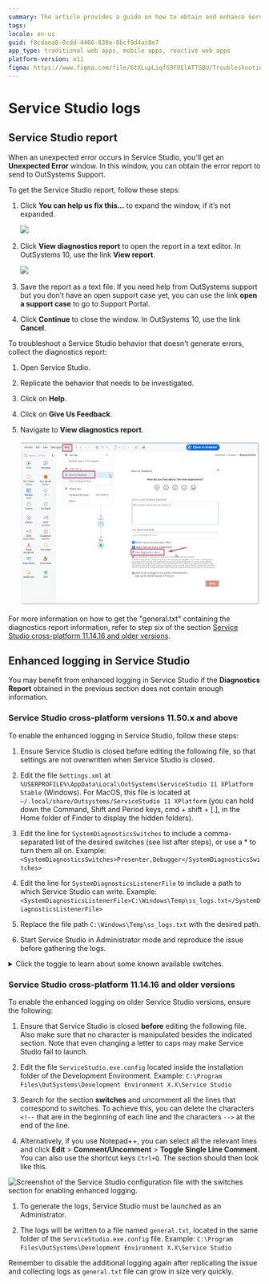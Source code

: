 ```yaml
---
summary: The article provides a guide on how to obtain and enhance Service Studio logs for troubleshooting in OutSystems.
tags:
locale: en-us
guid: f8cdaea8-0cdd-4466-830e-8bcf9d4ac8e7
app_type: traditional web apps, mobile apps, reactive web apps
platform-version: o11
figma: https://www.figma.com/file/6tXLupLiqfG9FOElATTGQU/Troubleshooting?node-id=3327:534
---
```

# Service Studio logs

## Service Studio report

When an unexpected error occurs in Service Studio, you'll get an **Unexpected Error** window. In this window, you can obtain the error report to send to OutSystems Support.

To get the Service Studio report, follow these steps:

1. Click **You can help us fix this…** to expand the window, if it’s not expanded.

     ![](images/get-logs-1.png?width=500)

1. Click **View diagnostics report** to open the report in a text editor. In OutSystems 10, use the link **View report**.

     ![](images/get-logs-2.png?width=600)

1. Save the report as a text file. If you need help from OutSystems support but you don’t have an open support case yet, you can use the link **open a support case** to go to Support Portal.

1. Click **Continue** to close the window. In OutSystems 10, use the link **Cancel**.

To troubleshoot a Service Studio behavior that doesn't generate errors, collect the diagnostics report:

1. Open Service Studio.
1. Replicate the behavior that needs to be investigated.
1. Click on **Help**.
1. Click on **Give Us Feedback**.
1. Navigate to **View diagnostics report**.

    ![Screenshot of the Service Studio menu with the 'Give Us Feedback' option highlighted and the 'View diagnostics report' link visible.](images/view-diagnostics-report.png "Navigating to Service Studio Diagnostics Report")

For more information on how to get the "general.txt" containing the diagnostics report information, refer to step six of the section [Service Studio cross-platform 11.14.16 and older versions](#service-studio-cross-platform-111416-and-older-versions).

## Enhanced logging in Service Studio

You may benefit from enhanced logging in Service Studio if the **Diagnostics Report** obtained in the previous section does not contain enough information.

### Service Studio cross-platform versions 11.50.x and above

To enable the enhanced logging in Service Studio, follow these steps:

1. Ensure Service Studio is closed before editing the following file, so that settings are not overwritten when Service Studio is closed.

1. Edit the file `Settings.xml` at `%USERPROFILE%\AppData\Local\OutSystems\ServiceStudio 11 XPlatform Stable` (Windows). For MacOS, this file is located at `~/.local/share/Outsystems/ServiceStudio 11 XPlatform` (you can hold down the Command, Shift and Period keys, cmd + shift + [.], in the Home folder of Finder to display the hidden folders).

1. Edit the line for `SystemDiagnosticsSwitches` to include a comma-separated list of the desired switches (see list after steps), or use a * to turn them all on.
Example: `<SystemDiagnosticsSwitches>Presenter,Debugger</SystemDiagnosticsSwitches>`

1. Edit the line for `SystemDiagnosticsListenerFile` to include a path to which Service Studio can write.
Example: `<SystemDiagnosticsListenerFile>C:\Windows\Temp\ss_logs.txt</SystemDiagnosticsListenerFile>`

1. Replace the file path `C:\Windows\Temp\ss_logs.txt` with the desired path.

1. Start Service Studio in Administrator mode and reproduce the issue before gathering the logs.

<details>
<summary> Click the toggle to learn about some known available switches.

</summary>

* Commands
* CssParser
* DataSetEditorPresenter
* Debugger
* DebuggerEventsThread
* DebuggerPayloadExtensions
* DebuggerPayloadToXmlExtensions
* DebuggerService
* Deserializer
* Exceptions
* Hash
* IdentityServiceAuthentication
* IdentityServiceAuthenticationCommandLine
* InstantiateScreen
* IntelliWarp
* Loader
* MemoryWatcher
* Merge
* Presenter
* ReferenceManager
* RemoveUnusedElements
* ReplaceData
* Saver
* Serializer
* SignatureManager
* SoapConsume
* StylesEditorPresenter
* Telemetry
* TelemetrySwitch
* UIEditorPerformance
* Undo

</details>

### Service Studio cross-platform 11.14.16 and older versions

To enable the enhanced logging on older Service Studio versions, ensure the following:

1. Ensure that Service Studio is closed **before** editing the following file. Also make sure that no character is manipulated besides the indicated section. Note that even changing a letter to caps may make Service Studio fail to launch.

1. Edit the file `ServiceStudio.exe.config` located inside the installation folder of the Development Environment.
Example: `C:\Program Files\OutSystems\Development Environment X.X\Service Studio`

1. Search for the section **switches** and uncomment all the lines that correspond to switches. To achieve this, you can delete the characters `<!--` that are in the beginning of each line and the characters `-->` at the end of the line.

1. Alternatively, if you use Notepad++, you can select all the relevant lines and click **Edit** >  **Comment/Uncomment** > **Toggle Single Line Comment**. You can also use the shortcut keys `Ctrl+Q`.
The section should then look like this.

![Screenshot of the Service Studio configuration file with the switches section for enabling enhanced logging.](images/service-studio-logs-ss.png "Service Studio Config File for Enhanced Logging")

1. To generate the logs, Service Studio must be launched as an Administrator.

1. The logs will be written to a file named `general.txt`, located in the same folder of the `ServiceStudio.exe.config` file. 
Example: `C:\Program Files\OutSystems\Development Environment X.X\Service Studio`

<div class="info" markdown="1">

Remember to disable the additional logging again after replicating the issue and collecting logs as `general.txt` file can grow in size very quickly.

</div>
